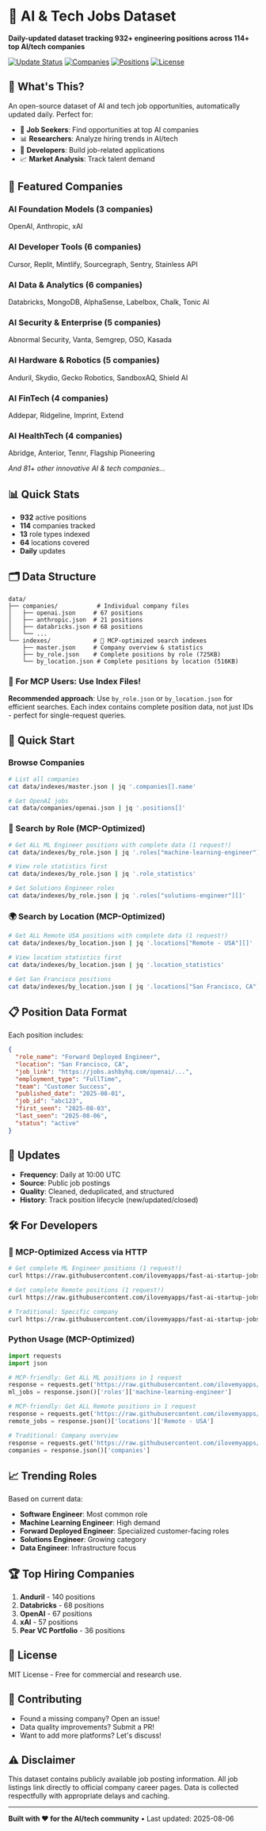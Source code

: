 # 🚀 AI & Tech Jobs Dataset

**Daily-updated dataset tracking 932+ engineering positions across 114+ top AI/tech companies**

[![Update Status](https://img.shields.io/badge/Updated-Daily-green)]()
[![Companies](https://img.shields.io/badge/Companies-114+-orange)]()
[![Positions](https://img.shields.io/badge/Positions-932+-blue)]()
[![License](https://img.shields.io/badge/License-MIT-yellow)]()

## 🎯 What's This?

An open-source dataset of AI and tech job opportunities, automatically updated daily. Perfect for:

- 💼 **Job Seekers**: Find opportunities at top AI companies
- 📊 **Researchers**: Analyze hiring trends in AI/tech
- 🤖 **Developers**: Build job-related applications
- 📈 **Market Analysis**: Track talent demand

## 🏢 Featured Companies

### AI Foundation Models (3 companies)
OpenAI, Anthropic, xAI

### AI Developer Tools (6 companies) 
Cursor, Replit, Mintlify, Sourcegraph, Sentry, Stainless API

### AI Data & Analytics (6 companies)
Databricks, MongoDB, AlphaSense, Labelbox, Chalk, Tonic AI

### AI Security & Enterprise (5 companies)
Abnormal Security, Vanta, Semgrep, OSO, Kasada

### AI Hardware & Robotics (5 companies)
Anduril, Skydio, Gecko Robotics, SandboxAQ, Shield AI

### AI FinTech (4 companies)
Addepar, Ridgeline, Imprint, Extend

### AI HealthTech (4 companies)
Abridge, Anterior, Tennr, Flagship Pioneering

*And 81+ other innovative AI & tech companies...*

## 📊 Quick Stats

- **932** active positions
- **114** companies tracked
- **13** role types indexed
- **64** locations covered
- **Daily** updates

## 🗂️ Data Structure

```
data/
├── companies/           # Individual company files
│   ├── openai.json     # 67 positions
│   ├── anthropic.json  # 21 positions
│   ├── databricks.json # 68 positions
│   └── ...
└── indexes/            # 🚀 MCP-optimized search indexes
    ├── master.json     # Company overview & statistics
    ├── by_role.json    # Complete positions by role (725KB)
    └── by_location.json # Complete positions by location (516KB)
```

### 🎯 **For MCP Users: Use Index Files!**
**Recommended approach**: Use `by_role.json` or `by_location.json` for efficient searches. Each index contains complete position data, not just IDs - perfect for single-request queries.

## 🚀 Quick Start

### Browse Companies
```bash
# List all companies
cat data/indexes/master.json | jq '.companies[].name'

# Get OpenAI jobs
cat data/companies/openai.json | jq '.positions[]'
```

### 🎯 Search by Role (MCP-Optimized)
```bash
# Get ALL ML Engineer positions with complete data (1 request!)
cat data/indexes/by_role.json | jq '.roles["machine-learning-engineer"][]'

# View role statistics first
cat data/indexes/by_role.json | jq '.role_statistics'

# Get Solutions Engineer roles
cat data/indexes/by_role.json | jq '.roles["solutions-engineer"][]'
```

### 🌍 Search by Location (MCP-Optimized)  
```bash
# Get ALL Remote USA positions with complete data (1 request!)
cat data/indexes/by_location.json | jq '.locations["Remote - USA"][]'

# View location statistics first
cat data/indexes/by_location.json | jq '.location_statistics'

# Get San Francisco positions  
cat data/indexes/by_location.json | jq '.locations["San Francisco, CA"][]'
```

## 📋 Position Data Format

Each position includes:
```json
{
  "role_name": "Forward Deployed Engineer",
  "location": "San Francisco, CA",
  "job_link": "https://jobs.ashbyhq.com/openai/...",
  "employment_type": "FullTime",
  "team": "Customer Success",
  "published_date": "2025-08-01",
  "job_id": "abc123",
  "first_seen": "2025-08-03",
  "last_seen": "2025-08-06",
  "status": "active"
}
```

## 🔄 Updates

- **Frequency**: Daily at 10:00 UTC
- **Source**: Public job postings
- **Quality**: Cleaned, deduplicated, and structured
- **History**: Track position lifecycle (new/updated/closed)

## 🛠️ For Developers

### 🚀 MCP-Optimized Access via HTTP
```bash
# Get complete ML Engineer positions (1 request!)
curl https://raw.githubusercontent.com/ilovemyapps/fast-ai-startup-jobs-dataset/main/data/indexes/by_role.json | jq '.roles["machine-learning-engineer"]'

# Get complete Remote positions (1 request!)  
curl https://raw.githubusercontent.com/ilovemyapps/fast-ai-startup-jobs-dataset/main/data/indexes/by_location.json | jq '.locations["Remote - USA"]'

# Traditional: Specific company
curl https://raw.githubusercontent.com/ilovemyapps/fast-ai-startup-jobs-dataset/main/data/companies/openai.json
```

### Python Usage (MCP-Optimized)
```python
import requests
import json

# MCP-friendly: Get ALL ML positions in 1 request
response = requests.get('https://raw.githubusercontent.com/ilovemyapps/fast-ai-startup-jobs-dataset/main/data/indexes/by_role.json')
ml_jobs = response.json()['roles']['machine-learning-engineer']

# MCP-friendly: Get ALL Remote positions in 1 request  
response = requests.get('https://raw.githubusercontent.com/ilovemyapps/fast-ai-startup-jobs-dataset/main/data/indexes/by_location.json')
remote_jobs = response.json()['locations']['Remote - USA']

# Traditional: Company overview
response = requests.get('https://raw.githubusercontent.com/ilovemyapps/fast-ai-startup-jobs-dataset/main/data/indexes/master.json')
companies = response.json()['companies']
```

## 📈 Trending Roles

Based on current data:
- **Software Engineer**: Most common role
- **Machine Learning Engineer**: High demand
- **Forward Deployed Engineer**: Specialized customer-facing roles
- **Solutions Engineer**: Growing category
- **Data Engineer**: Infrastructure focus

## 🏆 Top Hiring Companies

1. **Anduril** - 140 positions
2. **Databricks** - 68 positions  
3. **OpenAI** - 67 positions
4. **xAI** - 57 positions
5. **Pear VC Portfolio** - 36 positions

## 📝 License

MIT License - Free for commercial and research use.

## 🤝 Contributing

- Found a missing company? Open an issue!
- Data quality improvements? Submit a PR!
- Want to add more platforms? Let's discuss!

## ⚠️ Disclaimer

This dataset contains publicly available job posting information. All job listings link directly to official company career pages. Data is collected respectfully with appropriate delays and caching.

---

**Built with ❤️ for the AI/tech community** • Last updated: 2025-08-06